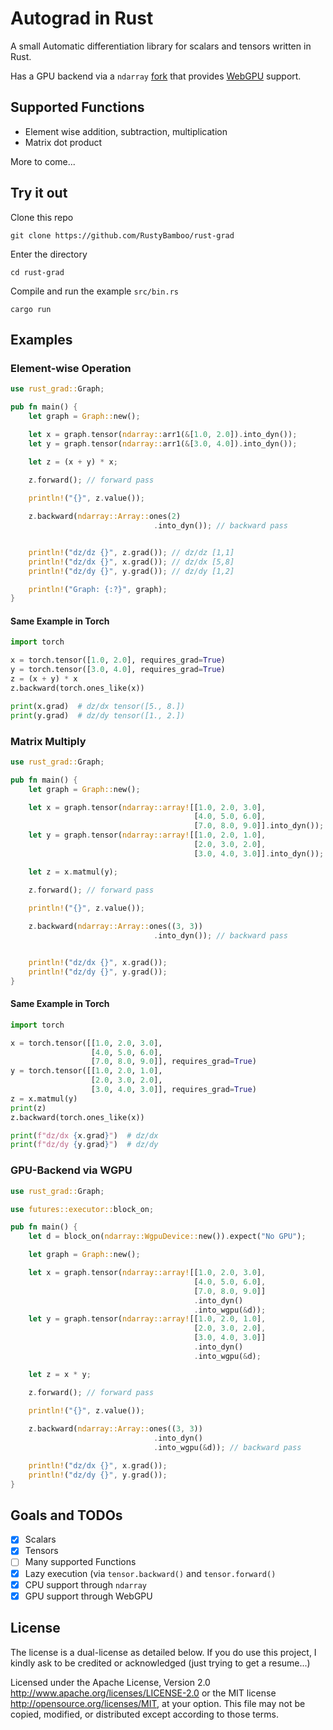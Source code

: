 # Autograd in Rust

A small Automatic differentiation library for scalars and tensors written in Rust.

Has a GPU backend via a `ndarray` [fork](https://github.com/RustyBamboo/ndarray/tree/wgpu) that provides [WebGPU](https://github.com/gfx-rs/wgpu) support. 

## Supported Functions

- Element wise addition, subtraction, multiplication
- Matrix dot product

More to come...

## Try it out

Clone this repo
```
git clone https://github.com/RustyBamboo/rust-grad
```

Enter the directory
```
cd rust-grad
```

Compile and run the example `src/bin.rs`
```
cargo run
```

## Examples

### Element-wise Operation

```rust
use rust_grad::Graph;

pub fn main() {
    let graph = Graph::new();

    let x = graph.tensor(ndarray::arr1(&[1.0, 2.0]).into_dyn());
    let y = graph.tensor(ndarray::arr1(&[3.0, 4.0]).into_dyn());

    let z = (x + y) * x;

    z.forward(); // forward pass
    
    println!("{}", z.value());

    z.backward(ndarray::Array::ones(2)
                                .into_dyn()); // backward pass


    println!("dz/dz {}", z.grad()); // dz/dz [1,1]
    println!("dz/dx {}", x.grad()); // dz/dx [5,8]
    println!("dz/dy {}", y.grad()); // dz/dy [1,2]

    println!("Graph: {:?}", graph);
}
```

#### Same Example in Torch

```python
import torch

x = torch.tensor([1.0, 2.0], requires_grad=True)
y = torch.tensor([3.0, 4.0], requires_grad=True)
z = (x + y) * x
z.backward(torch.ones_like(x))

print(x.grad)  # dz/dx tensor([5., 8.])
print(y.grad)  # dz/dy tensor([1., 2.])
```

### Matrix Multiply

```rust
use rust_grad::Graph;

pub fn main() {
    let graph = Graph::new();

    let x = graph.tensor(ndarray::array![[1.0, 2.0, 3.0],
                                         [4.0, 5.0, 6.0],
                                         [7.0, 8.0, 9.0]].into_dyn());
    let y = graph.tensor(ndarray::array![[1.0, 2.0, 1.0],
                                         [2.0, 3.0, 2.0],
                                         [3.0, 4.0, 3.0]].into_dyn());

    let z = x.matmul(y);

    z.forward(); // forward pass
    
    println!("{}", z.value());

    z.backward(ndarray::Array::ones((3, 3))
                                .into_dyn()); // backward pass


    println!("dz/dx {}", x.grad());
    println!("dz/dy {}", y.grad());
}
```

#### Same Example in Torch

```python
import torch

x = torch.tensor([[1.0, 2.0, 3.0],
                  [4.0, 5.0, 6.0],
                  [7.0, 8.0, 9.0]], requires_grad=True)
y = torch.tensor([[1.0, 2.0, 1.0],
                  [2.0, 3.0, 2.0],
                  [3.0, 4.0, 3.0]], requires_grad=True)
z = x.matmul(y)
print(z)
z.backward(torch.ones_like(x))

print(f"dz/dx {x.grad}")  # dz/dx
print(f"dz/dy {y.grad}")  # dz/dy
```

### GPU-Backend via WGPU

```rust
use rust_grad::Graph;

use futures::executor::block_on;

pub fn main() {
    let d = block_on(ndarray::WgpuDevice::new()).expect("No GPU");

    let graph = Graph::new();

    let x = graph.tensor(ndarray::array![[1.0, 2.0, 3.0],
                                         [4.0, 5.0, 6.0],
                                         [7.0, 8.0, 9.0]]
                                         .into_dyn()
                                         .into_wgpu(&d));
    let y = graph.tensor(ndarray::array![[1.0, 2.0, 1.0],
                                         [2.0, 3.0, 2.0],
                                         [3.0, 4.0, 3.0]]
                                         .into_dyn()
                                         .into_wgpu(&d);

    let z = x * y;

    z.forward(); // forward pass
    
    println!("{}", z.value());

    z.backward(ndarray::Array::ones((3, 3))
                                .into_dyn()
                                .into_wgpu(&d)); // backward pass

    println!("dz/dx {}", x.grad());
    println!("dz/dy {}", y.grad());
}
```
            
## Goals and TODOs

- [x] Scalars
- [x] Tensors 
- [ ] Many supported Functions 
- [x] Lazy execution (via `tensor.backward()` and `tensor.forward()`
- [x] CPU support through `ndarray` 
- [x] GPU support through WebGPU

## License

The license is a dual-license as detailed below. If you do use this project, I kindly ask to be credited or acknowledged (just trying to get a resume...)

Licensed under the Apache License, Version 2.0
http://www.apache.org/licenses/LICENSE-2.0 or the MIT license
http://opensource.org/licenses/MIT, at your
option. This file may not be copied, modified, or distributed
except according to those terms.

